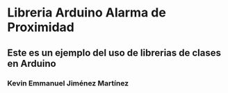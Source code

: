 # Libreria Arduino Alarma de Proximidad
## Este es un ejemplo del uso de librerias de clases en Arduino


### Kevin Emmanuel Jiménez Martínez
